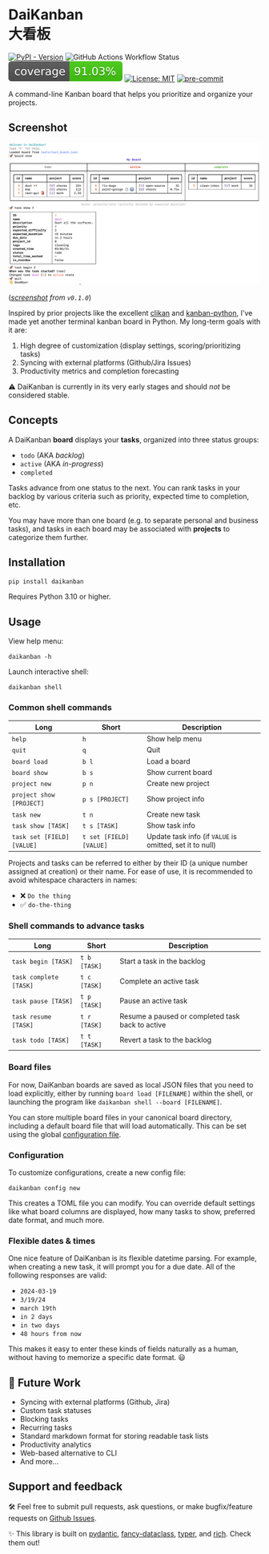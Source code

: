 # DaiKanban <br/> 大看板

[![PyPI - Version](https://img.shields.io/pypi/v/daikanban)](https://pypi.org/project/daikanban)
![GitHub Actions Workflow Status](https://img.shields.io/github/actions/workflow/status/jeremander/daikanban/workflow.yml)
![Coverage Status](https://github.com/jeremander/daikanban/raw/coverage-badge/coverage-badge.svg)
[![License: MIT](https://img.shields.io/badge/License-MIT-yellow.svg)](https://raw.githubusercontent.com/jeremander/daikanban/main/LICENSE)
[![pre-commit](https://img.shields.io/badge/pre--commit-enabled-brightgreen?logo=pre-commit)](https://github.com/pre-commit/pre-commit)

A command-line Kanban board that helps you prioritize and organize your projects.

## Screenshot

![Screenshot](doc/screenshot_v0_1_0.png)

(*[screenshot](https://github.com/jeremander/daikanban/blob/main/doc/screenshot_v0_1_0.png) from `v0.1.0`*)

Inspired by prior projects like the excellent [clikan] and [kanban-python], I've made yet another terminal kanban board in Python. My long-term goals with it are:

1. High degree of customization (display settings, scoring/prioritizing tasks)
2. Syncing with external platforms (Github/Jira Issues)
3. Productivity metrics and completion forecasting

⚠️ DaiKanban is currently in its very early stages and should *not* be considered stable.

## Concepts

A DaiKanban **board** displays your **tasks**, organized into three status groups:

- `todo` (AKA *backlog*)
- `active` (AKA *in-progress*)
- `completed`

Tasks advance from one status to the next. You can rank tasks in your backlog by various criteria such as priority, expected time to completion, etc.

You may have more than one board (e.g. to separate personal and business tasks), and tasks in each board may be associated with **projects** to categorize them further.

## Installation

```shell
pip install daikanban
```

Requires Python 3.10 or higher.

## Usage

View help menu:

```shell
daikanban -h
```

Launch interactive shell:

```shell
daikanban shell
```

### Common shell commands

| Long | Short | Description |
| --- | --- | --- |
| `help` | `h` | Show help menu |
| `quit` | `q` | Quit |
| `board load` | `b l` | Load a board |
| `board show` | `b s` | Show current board |
| `project new` | `p n` | Create new project |
| `project show [PROJECT]` | `p s [PROJECT]` | Show project info |
| `task new` | `t n` | Create new task |
| `task show [TASK]` | `t s [TASK]` | Show task info |
| `task set [FIELD] [VALUE]` | `t set [FIELD] [VALUE]` | Update task info (if `VALUE` is omitted, set it to null) |

Projects and tasks can be referred to either by their ID (a unique number assigned at creation) or their name. For ease of use, it is recommended to avoid whitespace characters in names:

- ❌ `Do the thing`
- ✅ `do-the-thing`

### Shell commands to advance tasks

| Long | Short | Description |
| --- | --- | --- |
| `task begin [TASK]` | `t b [TASK]` | Start a task in the backlog |
| `task complete [TASK]` | `t c [TASK]` | Complete an active task |
| `task pause [TASK]` | `t p [TASK]` | Pause an active task |
| `task resume [TASK]` | `t r [TASK]` | Resume a paused or completed task back to active |
| `task todo [TASK]` | `t t [TASK]` | Revert a task to the backlog |

### Board files

For now, DaiKanban boards are saved as local JSON files that you need to load explicitly, either by running `board load [FILENAME]` within the shell, or launching the program like `daikanban shell --board [FILENAME]`.

You can store multiple board files in your canonical board directory, including a default board file that will load automatically. This can be set using the global [configuration file](#configuration).

### Configuration

To customize configurations, create a new config file:

```shell
daikanban config new
```

This creates a TOML file you can modify. You can override default settings like what board columns are displayed, how many tasks to show, preferred date format, and much more.

### Flexible dates & times

One nice feature of DaiKanban is its flexible datetime parsing. For example, when creating a new task, it will prompt you for a due date. All of the following responses are valid:

- `2024-03-19`
- `3/19/24`
- `march 19th`
- `in 2 days`
- `in two days`
- `48 hours from now`

This makes it easy to enter these kinds of fields naturally as a human, without having to memorize a specific date format. 😃

## 🚧 Future Work

- Syncing with external platforms (Github, Jira)
- Custom task statuses
- Blocking tasks
- Recurring tasks
- Standard markdown format for storing readable task lists
- Productivity analytics
- Web-based alternative to CLI
- And more...

## Support and feedback

🛠️ Feel free to submit pull requests, ask questions, or make bugfix/feature requests on [Github Issues](https://github.com/jeremander/daikanban/issues).

✨ This library is built on [pydantic], [fancy-dataclass], [typer], and [rich]. Check them out!

[clikan]: https://github.com/kitplummer/clikan
[fancy-dataclass]: https://github.com/jeremander/fancy-dataclass
[kanban-python]: https://github.com/Zaloog/kanban-python
[pydantic]: https://github.com/pydantic/pydantic
[rich]: https://github.com/Textualize/rich
[typer]: https://github.com/tiangolo/typer
